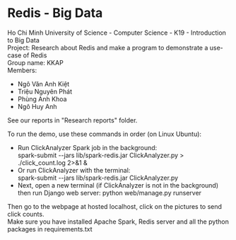 # Redis - Big Data
Ho Chi Minh University of Science - Computer Science - K19 - Introduction to Big Data   
Project: Research about Redis and make a program to demonstrate a use-case of Redis  
Group name: KKAP  
Members:  
- Ngô Văn Anh Kiệt
- Triệu Nguyên Phát
- Phùng Anh Khoa
- Ngô Huy Anh

See our reports in "Research reports" folder.  

To run the demo, use these commands in order (on Linux Ubuntu):  
- Run ClickAnalyzer Spark job in the background:  
    spark-submit --jars lib/spark-redis.jar ClickAnalyzer.py > ./click_count.log 2>&1 &  
- Or run ClickAnalyzer with the terminal:  
    spark-submit --jars lib/spark-redis.jar ClickAnalyzer.py  
- Next, open a new terminal (if ClickAnalyzer is not in the background) then run Django web server:
    python web/manage.py runserver  

Then go to the webpage at hosted localhost, click on the pictures to send click counts.  
Make sure you have installed Apache Spark, Redis server and all the python packages in requirements.txt
